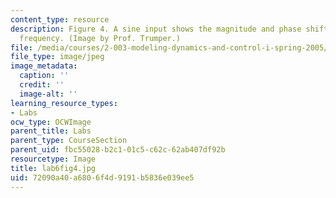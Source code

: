 ```yaml
---
content_type: resource
description: Figure 4. A sine input shows the magnitude and phase shift at a certain
  frequency. (Image by Prof. Trumper.)
file: /media/courses/2-003-modeling-dynamics-and-control-i-spring-2005/72090a40a6806f4d9191b5836e039ee5_lab6fig4.jpg
file_type: image/jpeg
image_metadata:
  caption: ''
  credit: ''
  image-alt: ''
learning_resource_types:
- Labs
ocw_type: OCWImage
parent_title: Labs
parent_type: CourseSection
parent_uid: fbc55028-b2c1-01c5-c62c-62ab407df92b
resourcetype: Image
title: lab6fig4.jpg
uid: 72090a40-a680-6f4d-9191-b5836e039ee5
---
```


